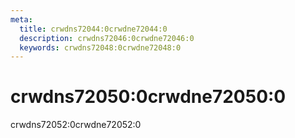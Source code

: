 ```yaml
---
meta:
  title: crwdns72044:0crwdne72044:0
  description: crwdns72046:0crwdne72046:0
  keywords: crwdns72048:0crwdne72048:0
---
```


# crwdns72050:0crwdne72050:0

crwdns72052:0crwdne72052:0

<entry-ad />

<backmatter />

